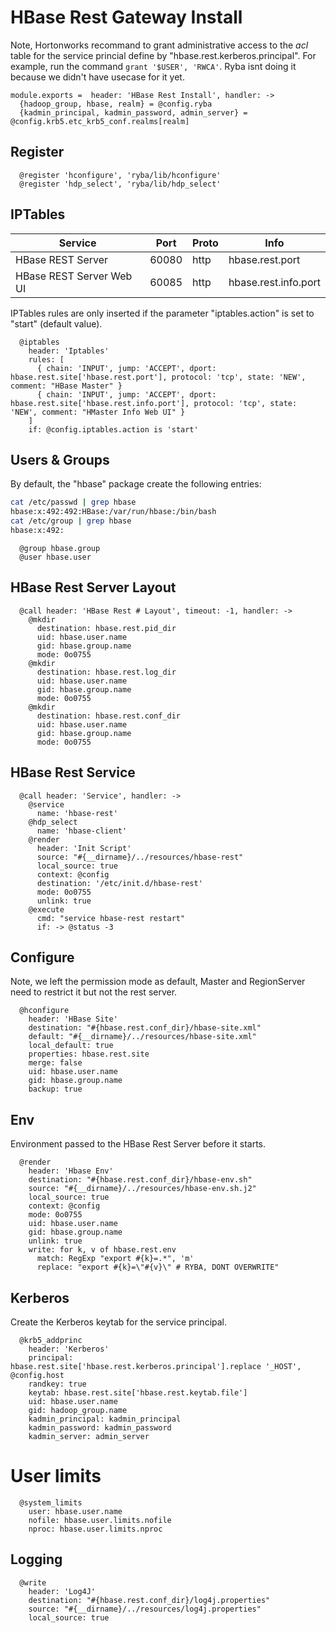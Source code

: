 
# HBase Rest Gateway Install

Note, Hortonworks recommand to grant administrative access to the _acl_ table
for the service princial define by "hbase.rest.kerberos.principal". For example,
run the command `grant '$USER', 'RWCA'`. Ryba isnt doing it because we didn't
have usecase for it yet.
    
    module.exports =  header: 'HBase Rest Install', handler: ->
      {hadoop_group, hbase, realm} = @config.ryba
      {kadmin_principal, kadmin_password, admin_server} = @config.krb5.etc_krb5_conf.realms[realm]

## Register

      @register 'hconfigure', 'ryba/lib/hconfigure'
      @register 'hdp_select', 'ryba/lib/hdp_select'

## IPTables

| Service                    | Port  | Proto | Info                   |
|----------------------------|-------|-------|------------------------|
| HBase REST Server          | 60080 | http  | hbase.rest.port        |
| HBase REST Server Web UI   | 60085 | http  | hbase.rest.info.port   |

IPTables rules are only inserted if the parameter "iptables.action" is set to
"start" (default value).

      @iptables
        header: 'Iptables'
        rules: [
          { chain: 'INPUT', jump: 'ACCEPT', dport: hbase.rest.site['hbase.rest.port'], protocol: 'tcp', state: 'NEW', comment: "HBase Master" }
          { chain: 'INPUT', jump: 'ACCEPT', dport: hbase.rest.site['hbase.rest.info.port'], protocol: 'tcp', state: 'NEW', comment: "HMaster Info Web UI" }
        ]
        if: @config.iptables.action is 'start'

## Users & Groups

By default, the "hbase" package create the following entries:

```bash
cat /etc/passwd | grep hbase
hbase:x:492:492:HBase:/var/run/hbase:/bin/bash
cat /etc/group | grep hbase
hbase:x:492:
```
      
      @group hbase.group
      @user hbase.user

## HBase Rest Server Layout

      @call header: 'HBase Rest # Layout', timeout: -1, handler: ->
        @mkdir
          destination: hbase.rest.pid_dir
          uid: hbase.user.name
          gid: hbase.group.name
          mode: 0o0755
        @mkdir
          destination: hbase.rest.log_dir
          uid: hbase.user.name
          gid: hbase.group.name
          mode: 0o0755
        @mkdir
          destination: hbase.rest.conf_dir
          uid: hbase.user.name
          gid: hbase.group.name
          mode: 0o0755

## HBase Rest Service

      @call header: 'Service', handler: ->
        @service
          name: 'hbase-rest'
        @hdp_select
          name: 'hbase-client'
        @render
          header: 'Init Script'
          source: "#{__dirname}/../resources/hbase-rest"
          local_source: true
          context: @config
          destination: '/etc/init.d/hbase-rest'
          mode: 0o0755
          unlink: true
        @execute
          cmd: "service hbase-rest restart"
          if: -> @status -3

## Configure

Note, we left the permission mode as default, Master and RegionServer need to
restrict it but not the rest server.

      @hconfigure
        header: 'HBase Site'
        destination: "#{hbase.rest.conf_dir}/hbase-site.xml"
        default: "#{__dirname}/../resources/hbase-site.xml"
        local_default: true
        properties: hbase.rest.site
        merge: false
        uid: hbase.user.name
        gid: hbase.group.name
        backup: true
        
## Env

Environment passed to the HBase Rest Server before it starts.

      @render
        header: 'Hbase Env'
        destination: "#{hbase.rest.conf_dir}/hbase-env.sh"
        source: "#{__dirname}/../resources/hbase-env.sh.j2"
        local_source: true
        context: @config
        mode: 0o0755
        uid: hbase.user.name
        gid: hbase.group.name
        unlink: true
        write: for k, v of hbase.rest.env
          match: RegExp "export #{k}=.*", 'm'
          replace: "export #{k}=\"#{v}\" # RYBA, DONT OVERWRITE"          

## Kerberos

Create the Kerberos keytab for the service principal.

      @krb5_addprinc
        header: 'Kerberos'
        principal: hbase.rest.site['hbase.rest.kerberos.principal'].replace '_HOST', @config.host
        randkey: true
        keytab: hbase.rest.site['hbase.rest.keytab.file']
        uid: hbase.user.name
        gid: hadoop_group.name
        kadmin_principal: kadmin_principal
        kadmin_password: kadmin_password
        kadmin_server: admin_server

# User limits

      @system_limits
        user: hbase.user.name
        nofile: hbase.user.limits.nofile
        nproc: hbase.user.limits.nproc

## Logging

      @write
        header: 'Log4J'
        destination: "#{hbase.rest.conf_dir}/log4j.properties"
        source: "#{__dirname}/../resources/log4j.properties"
        local_source: true
